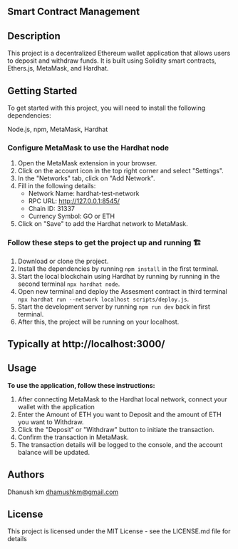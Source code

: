 
## Smart Contract Management
## Description

This project is a decentralized Ethereum wallet  application that allows users to deposit and withdraw funds. It is built using Solidity smart contracts, Ethers.js, MetaMask, and Hardhat.

## Getting Started

To get started with this project, you will need to install the following dependencies:

Node.js,
npm,
MetaMask,
Hardhat

### Configure MetaMask to use the Hardhat node 

1. Open the MetaMask extension in your browser.
2. Click on the account icon in the top right corner and select "Settings".
3. In the "Networks" tab, click on "Add Network".
4. Fill in the following details:
   - Network Name: hardhat-test-network
   - RPC URL: http://127.0.0.1:8545/
   - Chain ID: 31337
   - Currency Symbol: GO or ETH
5. Click on "Save" to add the Hardhat network to MetaMask.


### Follow these steps to get the project up and running 🏗️

1. Download or clone the project.
2. Install the dependencies by running `npm install` in the first terminal.
3. Start the local blockchain using Hardhat by running by running in the second terminal  `npx hardhat node`.
4. Open new terminal and deploy the Assesment  contract  in third terminal `npx hardhat run --network localhost scripts/deploy.js`.
5. Start the development server by running `npm run dev` back in first terminal.
6. After this, the project will be running on your localhost.

## Typically at http://localhost:3000/


## Usage 

**To use the application, follow these instructions:**

1. After connecting MetaMask to the Hardhat local network, connect your wallet with the application
2. Enter the Amount of ETH  you want to Deposit and the amount of ETH you want to Withdraw.
3. Click the "Deposit"  or "Withdraw" button to initiate the transaction.
4. Confirm the transaction in MetaMask.
5. The transaction details will be logged to the console, and the account balance will be updated.

## Authors

Dhanush km
dhamushkm@gmail.com

## License
This project is licensed under the MIT License - see the LICENSE.md file for details

